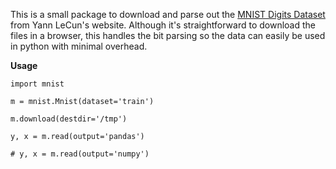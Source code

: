 This is a small package to download and parse out the [MNIST Digits Dataset](http://yann.lecun.com/exdb/mnist/) from Yann LeCun's website. Although it's straightforward to download the files in a browser, this handles the bit parsing so the data can easily be used in python with minimal overhead.

**Usage**

    import mnist

    m = mnist.Mnist(dataset='train')

    m.download(destdir='/tmp')

    y, x = m.read(output='pandas')
    
    # y, x = m.read(output='numpy')
